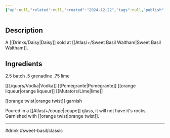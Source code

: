 ```yaml
---
{"up":null,"related":null,"created":"2024-12-22","tags":null,"publish":true,"PassFrontmatter":true}
---
```



## Description

A [[Drinks/Daisy\|Daisy]] sold at [[Atlas/+/Sweet Basil Waltham\|Sweet Basil Waltham]]. 
## Ingredients
2.5 batch
.5 grenadine 
.75 lime


[[Liquors/Vodka\|Vodka]]
[[Pomegrante\|Pomegrante]]
[[orange liqueur\|orange liqueur]]
[[Mutators/Lime\|lime]]

[[orange twist\|orange twist]] garnish

Poured in a [[Atlas/+/coupe\|coupe]] glass, it will not have it's rocks. Garnished with [[orange twist\|orange twist]].


---
#drink
#sweet-basil/classic 
